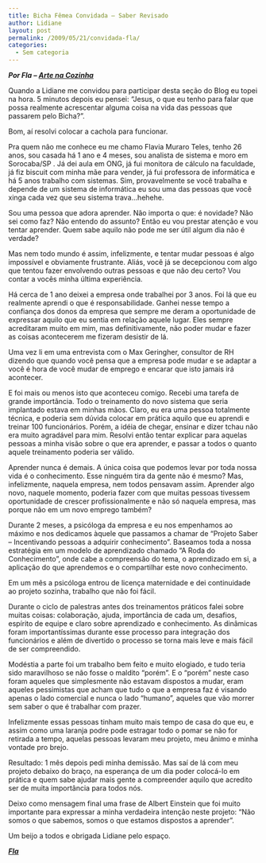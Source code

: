 ```yaml
---
title: Bicha Fêmea Convidada – Saber Revisado
author: Lidiane
layout: post
permalink: /2009/05/21/convidada-fla/
categories:
  - Sem categoria
---
```

**_Por Fla – <a href="http://artenacozinha.blogspot.com/" target="_blank" rel="noopener noreferrer">Arte na Cozinha</a>_**

Quando a Lidiane me convidou para participar desta seção do Blog eu topei na hora. 5 minutos depois eu pensei: “Jesus, o que eu tenho para falar que possa realmente acrescentar alguma coisa na vida das pessoas que passarem pelo Bicha?”.

Bom, aí resolvi colocar a cachola para funcionar.

Pra quem não me conhece eu me chamo Flavia Muraro Teles, tenho 26 anos, sou casada há 1 ano e 4 meses, sou analista de sistema e moro em Sorocaba/SP . Já dei aula em ONG, já fui monitora de cálculo na faculdade, já fiz biscuit com minha mãe para vender, já fui professora de informática e há 5 anos trabalho com sistemas. Sim, provavelmente se você trabalha e depende de um sistema de informática eu sou uma das pessoas que você xinga cada vez que seu sistema trava&#8230;hehehe.

Sou uma pessoa que adora aprender. Não importa o que: é novidade? Não sei como faz? Não entendo do assunto? Então eu vou prestar atenção e vou tentar aprender. Quem sabe aquilo não pode me ser útil algum dia não é verdade?

Mas nem todo mundo é assim, infelizmente, e tentar mudar pessoas é algo impossível e obviamente frustrante. Aliás, você já se decepcionou com algo que tentou fazer envolvendo outras pessoas e que não deu certo? Vou contar a vocês minha última experiência.

Há cerca de 1 ano deixei a empresa onde trabalhei por 3 anos. Foi lá que eu realmente aprendi o que é responsabilidade. Ganhei nesse tempo a confiança dos donos da empresa que sempre me deram a oportunidade de expressar aquilo que eu sentia em relação aquele lugar. Eles sempre acreditaram muito em mim, mas definitivamente, não poder mudar e fazer as coisas acontecerem me fizeram desistir de lá.

Uma vez li em uma entrevista com o Max Geringher, consultor de RH dizendo que quando você pensa que a empresa pode mudar e se adaptar a você é hora de você mudar de emprego e encarar que isto jamais irá acontecer.

E foi mais ou menos isto que aconteceu comigo. Recebi uma tarefa de grande importância. Todo o treinamento do novo sistema que seria implantado estava em minhas mãos. Claro, eu era uma pessoa totalmente técnica, e poderia sem dúvida colocar em prática aquilo que eu aprendi e treinar 100 funcionários. Porém, a idéia de chegar, ensinar e dizer tchau não era muito agradável para mim. Resolvi então tentar explicar para aquelas pessoas a minha visão sobre o que era aprender, e passar a todos o quanto aquele treinamento poderia ser válido.

Aprender nunca é demais. A única coisa que podemos levar por toda nossa vida é o conhecimento. Esse ninguém tira da gente não é mesmo? Mas, infelizmente, naquela empresa, nem todos pensavam assim. Aprender algo novo, naquele momento, poderia fazer com que muitas pessoas tivessem oportunidade de crescer profissionalmente e não só naquela empresa, mas porque não em um novo emprego também?

Durante 2 meses, a psicóloga da empresa e eu nos empenhamos ao máximo e nos dedicamos àquele que passamos a chamar de “Projeto Saber – Incentivando pessoas a adquirir conhecimento”. Baseamos toda a nossa estratégia em um modelo de aprendizado chamado “A Roda do Conhecimento”, onde cabe a compreensão do tema, o aprendizado em si, a aplicação do que aprendemos e o compartilhar este novo conhecimento.

Em um mês a psicóloga entrou de licença maternidade e dei continuidade ao projeto sozinha, trabalho que não foi fácil.

Durante o ciclo de palestras antes dos treinamentos práticos falei sobre muitas coisas: colaboração, ajuda, importância de cada um, desafios, espírito de equipe e claro sobre aprendizado e conhecimento. As dinâmicas foram importantíssimas durante esse processo para integração dos funcionários e além de divertido o processo se torna mais leve e mais fácil de ser compreendido.

Modéstia a parte foi um trabalho bem feito e muito elogiado, e tudo teria sido maravilhoso se não fosse o maldito “porém”. E o “porém” neste caso foram aqueles que simplesmente não estavam dispostos a mudar, eram aqueles pessimistas que acham que tudo o que a empresa faz é visando apenas o lado comercial e nunca o lado “humano”, aqueles que vão morrer sem saber o que é trabalhar com prazer.

Infelizmente essas pessoas tinham muito mais tempo de casa do que eu, e assim como uma laranja podre pode estragar todo o pomar se não for retirada a tempo, aquelas pessoas levaram meu projeto, meu ânimo e minha vontade pro brejo.

Resultado: 1 mês depois pedi minha demissão. Mas saí de lá com meu projeto debaixo do braço, na esperança de um dia poder colocá-lo em prática e quem sabe ajudar mais gente a compreender aquilo que acredito ser de muita importância para todos nós.

Deixo como mensagem final uma frase de Albert Einstein que foi muito importante para expressar a minha verdadeira intenção neste projeto: “Não somos o que sabemos, somos o que estamos dispostos a aprender”.

Um beijo a todos e obrigada Lidiane pelo espaço.

**_<a href="http://artenacozinha.blogspot.com/" target="_blank" rel="noopener noreferrer">Fla</a>_**